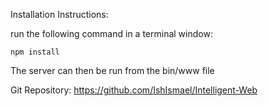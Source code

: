 Installation Instructions: 

run the following command in a terminal window:

    npm install


The server can then be run from the bin/www file

Git Repository:
https://github.com/IshIsmael/Intelligent-Web
